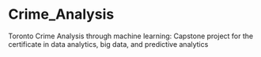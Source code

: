 # Crime_Analysis
Toronto Crime Analysis through machine learning: Capstone project for the  certificate in data analytics, big data, and predictive analytics
